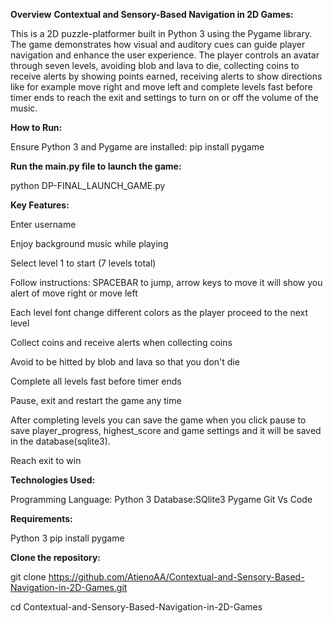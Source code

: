 **Overview**
**Contextual and Sensory-Based Navigation in 2D Games:** 

This is a 2D puzzle-platformer built in Python 3 using the Pygame library. 
The game demonstrates how visual and auditory cues can guide player navigation and enhance the user experience.
The player controls an avatar through seven levels, avoiding blob and lava to die, collecting coins to receive alerts by showing points earned, receiving alerts to show directions like for example move right and move left and complete levels fast before timer ends to reach the exit and settings to turn on or off the volume of the music.

**How to Run:**

Ensure Python 3 and Pygame are installed:
pip install pygame

**Run the main.py file to launch the game:**

python DP-FINAL_LAUNCH_GAME.py

**Key Features:**

Enter username

Enjoy background music while playing

Select level 1 to start (7 levels total)

Follow instructions: SPACEBAR to jump, arrow keys to move it will show you alert of move right or move left

Each level font change different colors as the player proceed to the next level

Collect coins and receive alerts when collecting coins

Avoid to be hitted by blob and lava so that you don't die

Complete all levels fast before timer ends

Pause, exit and restart the game any time

After completing levels you can save the game when you click pause to save player_progress, highest_score and game settings and it will be saved in the database(sqlite3). 

Reach exit to win

**Technologies Used:**

Programming Language: Python 3
Database:SQlite3
Pygame
Git
Vs Code

**Requirements:**

Python 3
pip install pygame

**Clone the repository:**

git clone https://github.com/AtienoAA/Contextual-and-Sensory-Based-Navigation-in-2D-Games.git

cd Contextual-and-Sensory-Based-Navigation-in-2D-Games 





